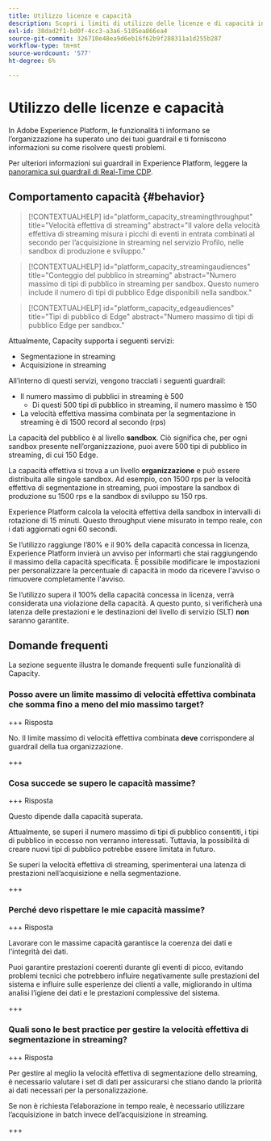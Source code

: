 ```yaml
---
title: Utilizzo licenze e capacità
description: Scopri i limiti di utilizzo delle licenze e di capacità in Adobe Experience Platform.
exl-id: 38dad2f1-bd0f-4cc3-a3a6-5105ea866ea4
source-git-commit: 326710e48ea9d6eb16f62b9f288311a1d255b287
workflow-type: tm+mt
source-wordcount: '577'
ht-degree: 6%

---
```


# Utilizzo delle licenze e capacità

In Adobe Experience Platform, le funzionalità ti informano se l’organizzazione ha superato uno dei tuoi guardrail e ti forniscono informazioni su come risolvere questi problemi.

Per ulteriori informazioni sui guardrail in Experience Platform, leggere la [panoramica sui guardrail di Real-Time CDP](../../rtcdp/guardrails/overview.md).

## Comportamento capacità {#behavior}

>[!CONTEXTUALHELP]
>id="platform_capacity_streamingthroughput"
>title="Velocità effettiva di streaming"
>abstract="Il valore della velocità effettiva di streaming misura i picchi di eventi in entrata combinati al secondo per l’acquisizione in streaming nel servizio Profilo, nelle sandbox di produzione e sviluppo."

>[!CONTEXTUALHELP]
>id="platform_capacity_streamingaudiences"
>title="Conteggio del pubblico in streaming"
>abstract="Numero massimo di tipi di pubblico in streaming per sandbox. Questo numero include il numero di tipi di pubblico Edge disponibili nella sandbox."

>[!CONTEXTUALHELP]
>id="platform_capacity_edgeaudiences"
>title="Tipi di pubblico di Edge"
>abstract="Numero massimo di tipi di pubblico Edge per sandbox."

Attualmente, Capacity supporta i seguenti servizi:

- Segmentazione in streaming
- Acquisizione in streaming

All’interno di questi servizi, vengono tracciati i seguenti guardrail:

- Il numero massimo di pubblici in streaming è 500
   - Di questi 500 tipi di pubblico in streaming, il numero massimo è 150
- La velocità effettiva massima combinata per la segmentazione in streaming è di 1500 record al secondo (rps)

La capacità del pubblico è al livello **sandbox**. Ciò significa che, per ogni sandbox presente nell’organizzazione, puoi avere 500 tipi di pubblico in streaming, di cui 150 Edge.

La capacità effettiva si trova a un livello **organizzazione** e può essere distribuita alle singole sandbox. Ad esempio, con 1500 rps per la velocità effettiva di segmentazione in streaming, puoi impostare la sandbox di produzione su 1500 rps e la sandbox di sviluppo su 150 rps.

Experience Platform calcola la velocità effettiva della sandbox in intervalli di rotazione di 15 minuti. Questo throughput viene misurato in tempo reale, con i dati aggiornati ogni 60 secondi.

Se l’utilizzo raggiunge l’80% e il 90% della capacità concessa in licenza, Experience Platform invierà un avviso per informarti che stai raggiungendo il massimo della capacità specificata. È possibile modificare le impostazioni per personalizzare la percentuale di capacità in modo da ricevere l&#39;avviso o rimuovere completamente l&#39;avviso.

Se l’utilizzo supera il 100% della capacità concessa in licenza, verrà considerata una violazione della capacità. A questo punto, si verificherà una latenza delle prestazioni e le destinazioni del livello di servizio (SLT) **non** saranno garantite.

## Domande frequenti

La sezione seguente illustra le domande frequenti sulle funzionalità di Capacity.

### Posso avere un limite massimo di velocità effettiva combinata che somma fino a meno del mio massimo target?

+++ Risposta

No. Il limite massimo di velocità effettiva combinata **deve** corrispondere al guardrail della tua organizzazione.

+++

### Cosa succede se supero le capacità massime?

+++ Risposta

Questo dipende dalla capacità superata.

Attualmente, se superi il numero massimo di tipi di pubblico consentiti, i tipi di pubblico in eccesso non verranno interessati. Tuttavia, la possibilità di creare nuovi tipi di pubblico potrebbe essere limitata in futuro.

Se superi la velocità effettiva di streaming, sperimenterai una latenza di prestazioni nell’acquisizione e nella segmentazione.

+++

### Perché devo rispettare le mie capacità massime?

+++ Risposta

Lavorare con le massime capacità garantisce la coerenza dei dati e l&#39;integrità dei dati.

Puoi garantire prestazioni coerenti durante gli eventi di picco, evitando problemi tecnici che potrebbero influire negativamente sulle prestazioni del sistema e influire sulle esperienze dei clienti a valle, migliorando in ultima analisi l’igiene dei dati e le prestazioni complessive del sistema.

+++

### Quali sono le best practice per gestire la velocità effettiva di segmentazione in streaming?

+++ Risposta

Per gestire al meglio la velocità effettiva di segmentazione dello streaming, è necessario valutare i set di dati per assicurarsi che stiano dando la priorità ai dati necessari per la personalizzazione.


Se non è richiesta l’elaborazione in tempo reale, è necessario utilizzare l’acquisizione in batch invece dell’acquisizione in streaming.

+++
